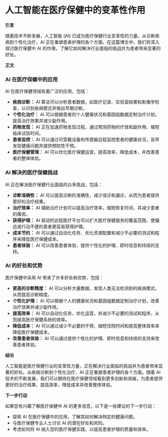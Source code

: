 # 人工智能在医疗保健中的变革性作用

**引言**

随着技术不断发展，人工智能 (AI) 已成为医疗保健行业变革性的力量。从诊断疾病到个性化治疗，AI 正在重塑患者护理的各个方面。在这篇博文中，我们将深入探讨医疗保健中 AI 的作用，了解它如何解决行业面临的挑战并为患者带来显著的好处。

**正文**

### AI 在医疗保健中的应用

AI 在医疗保健领域有着广泛的应用，包括：

* **疾病诊断：** AI 算法可以分析患者数据，如医疗记录、实验室结果和影像学检查，以识别疾病模式并做出早期诊断。
* **个性化治疗：** AI 可以根据患者的个人健康状况和基因组数据定制治疗计划，提高治疗效果并减少副作用。
* **药物发现：** AI 正在加速药物发现过程，通过预测药物的疗效和副作用，缩短临床试验时间。
* **患者监控：** AI 可以通过可穿戴设备和传感器远程监控患者的健康状况，及早发现健康问题并提供预防性干预。
* **医疗保健管理：** AI 可以优化医疗保健运营，提高效率，降低成本，并改善患者的整体体验。

### AI 解决的医疗保健挑战

AI 正在解决医疗保健行业面临的众多挑战，包括：

* **诊断准确性：** AI 可以提高诊断的准确性，减少误诊和漏诊，从而为患者提供更好的治疗结果。
* **治疗效率：** AI 辅助治疗计划可以提高治疗效率，缩短恢复时间，并减少患者的痛苦。
* **获得护理：** AI 驱动的远程医疗平台可以扩大医疗保健服务的覆盖范围，使偏远或行动不便的患者更容易获得护理。
* **成本节约：** AI 可以通过自动化任务、优化资源配置和减少不必要的测试和程序来降低医疗保健成本。
* **患者体验：** AI 可以改善患者体验，提供个性化的护理、即时信息和持续的支持。

### AI 的好处和优势

医疗保健中采用 AI 带来了许多好处和优势，包括：

* **更高的诊断精度：** AI 可以分析大量数据，发现人类无法检测到的疾病模式，从而提高诊断精度。
* **个性化护理：** AI 可以根据个人的健康状况和基因组数据定制治疗计划，改善治疗效果并减少副作用。
* **提高效率：** AI 可以自动化任务，优化运营，并减少不必要的测试和程序，从而提高医疗保健系统的效率。
* **降低成本：** AI 可以通过减少不必要的干预、缩短住院时间和提高整体效率来降低医疗保健成本。
* **改善患者体验：** AI 可以通过提供个性化的护理、即时信息和持续的支持来改善患者体验。

**结论**

人工智能是医疗保健行业的变革性力量，正在解决行业面临的挑战并为患者带来显著的好处。从疾病诊断到个性化治疗，AI 正在重塑患者护理的各个方面。随着 AI 技术的不断发展，我们可以期待在医疗保健领域看到更多创新和突破，为患者提供更好的治疗结果、提高效率、降低成本并改善整体体验。

**下一步行动**

如果您有兴趣了解医疗保健中 AI 的更多信息，以下是一些建议的下一步行动：

* 探索 AI 在医疗保健中的应用，了解其如何解决特定的健康问题。
* 与医疗保健专业人士讨论 AI 的潜在好处和风险。
* 考虑如何将 AI 纳入您的医疗保健实践，以提高患者护理的质量和效率。
